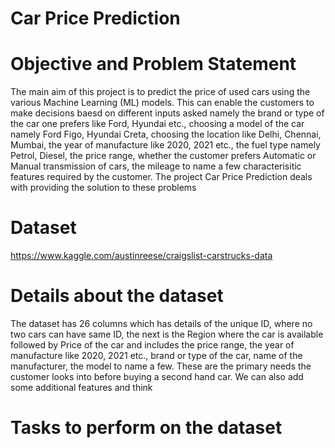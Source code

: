 # Car Price Prediction

# Objective and Problem Statement

The main aim of this project is to predict the price of used cars using the various Machine Learning (ML) models. This can enable the customers to make decisions baesd on different inputs asked namely the brand or type of the car one prefers like Ford, Hyundai etc., choosing a model of the car namely Ford Figo, Hyundai Creta, choosing the location like Delhi, Chennai, Mumbai, the year of manufacture like 2020, 2021 etc., the fuel type namely Petrol, Diesel, the price range, whether the customer prefers Automatic or Manual transmission of cars, the mileage to name a few characterisitic features required by the customer. The project Car Price Prediction deals with providing the solution to these problems

# Dataset

https://www.kaggle.com/austinreese/craigslist-carstrucks-data

# Details about the dataset

The dataset has 26 columns which has details of the unique ID, where no two cars can have same ID, the next is the Region where the car is available followed by Price of the car and includes the price range, the year of manufacture like 2020, 2021 etc., brand or type of the car, name of the manufacturer, the model to name a few. These are the primary needs the customer looks into before buying a second hand car. We can also add some additional features and think 

# Tasks to perform on the dataset

